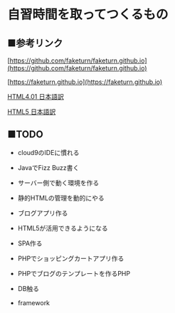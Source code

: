 # 自習時間を取ってつくるもの


## ■参考リンク

[https://github.com/faketurn/faketurn.github.io](https://github.com/faketurn/faketurn.github.io)

[https://faketurn.github.io](https://faketurn.github.io)

[HTML4.01 日本語訳](http://www.asahi-net.or.jp/~sd5a-ucd/rec-html401j/cover.html)

[HTML5 日本語訳](https://momdo.github.io/html5/Overview.html)

## ■TODO

- cloud9のIDEに慣れる
- JavaでFizz Buzz書く
- サーバー側で動く環境を作る
- 静的HTMLの管理を動的にやる
- ブログアプリ作る
- HTML5が活用できるようになる
- SPA作る
- PHPでショッピングカートアプリ作る
- PHPでブログのテンプレートを作るPHP


- DB触る
- framework
